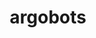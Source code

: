 ---
title: "argobots"
layout: cache
categories: [package, v0.18]
meta: {"versions": ["1.1"], "compilers": ["gcc@=7.5.0"], "oss": ["ubuntu18.04"], "platforms": ["linux"], "targets": ["x86_64"], "stacks": ["data-vis-sdk", "e4s"], "num_specs": 1, "num_specs_by_stack": {"data-vis-sdk": 1, "e4s": 1}}
spec_details: [{"hash": "hwloquk54uik7qmiihwjvw7gx7n647vk", "compiler": "gcc@=7.5.0", "versions": ["1.1"], "os": "ubuntu18.04", "platform": "linux", "target": "x86_64", "variants": ["~affinity", "~debug", "+perf", "stackguard=none", "~stackunwind", "~tool", "~valgrind"], "stacks": ["data-vis-sdk", "e4s"], "size": "-", "tarball": "https://binaries.spack.io/releases/v0.18/build_cache/linux-ubuntu18.04-x86_64/gcc-7.5.0/argobots-1.1/linux-ubuntu18.04-x86_64-gcc-7.5.0-argobots-1.1-hwloquk54uik7qmiihwjvw7gx7n647vk.spack"}]
---